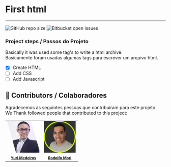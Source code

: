  # First html
 <hr>

![GitHub repo size](https://img.shields.io/github/repo-size/iuricode/README-template?style=for-the-badge)
![Bitbucket open issues](https://img.shields.io/bitbucket/issues/iuricode/README-template?style=for-the-badge)


### Project steps / Passos do Projeto

Basically it was used some tag's to write a html archive.
</br> 
Basicamente foram usadas algumas tags para escrever um arquivo html.

- [x] Create HTML
- [ ] Add CSS
- [ ] Add Javascript

## 🤝 Contributors / Colaboradores

Agradecemos às seguintes pessoas que contribuíram para este projeto:
</br>
We Thank followed people that contributed to this project:

<table>
  <tr>
    <td align="center">
      <a href="#">
        <a href="https://www.linkedin.com/in/yuri-m-88a426a3/" target="_blank"><img src="./assets/16345699246644.jpg" width="100px;" alt="Foto do Yuri Medeiros no GitHub"/></a><br>
        <sub>
          <a href="https://www.linkedin.com/in/yuri-m-88a426a3/" target="_blank"><b>Yuri Medeiros</b></a>
        </sub>
      </a>
    </td>
    <td align="center">
      <a href="#">
        <a href="https://www.linkedin.com/in/rodolfomori/" target="_blank"><img src="./assets/rodolfo-mori.png" width="100px;" alt="Foto do Rodolfo Mori no GitHub"/></a><br>
        <sub>
          <a href="https://www.linkedin.com/in/rodolfomori/" target="_blank"><b>Rodolfo Mori</b></a>
        </sub>
      </a>
    </td>
</table>
